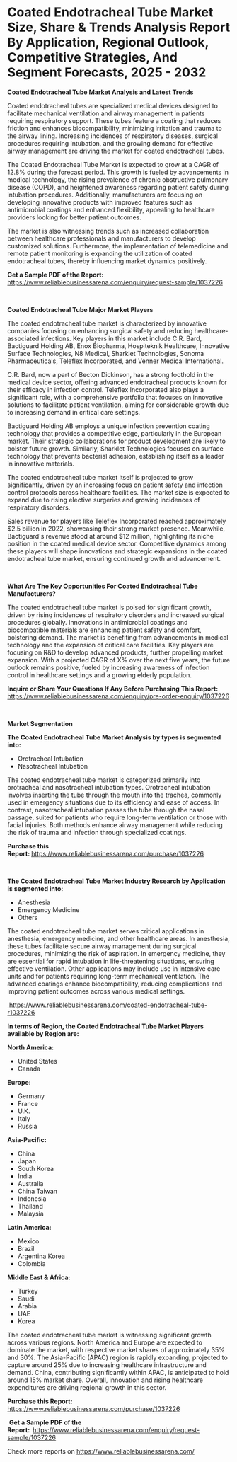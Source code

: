 <p><h1>Coated Endotracheal Tube Market Size, Share & Trends Analysis Report By Application, Regional Outlook, Competitive Strategies, And Segment Forecasts, 2025 - 2032</h1></p><p><strong>Coated Endotracheal Tube Market Analysis and Latest Trends</strong></p>
<p><p>Coated endotracheal tubes are specialized medical devices designed to facilitate mechanical ventilation and airway management in patients requiring respiratory support. These tubes feature a coating that reduces friction and enhances biocompatibility, minimizing irritation and trauma to the airway lining. Increasing incidences of respiratory diseases, surgical procedures requiring intubation, and the growing demand for effective airway management are driving the market for coated endotracheal tubes.</p><p>The Coated Endotracheal Tube Market is expected to grow at a CAGR of 12.8% during the forecast period. This growth is fueled by advancements in medical technology, the rising prevalence of chronic obstructive pulmonary disease (COPD), and heightened awareness regarding patient safety during intubation procedures. Additionally, manufacturers are focusing on developing innovative products with improved features such as antimicrobial coatings and enhanced flexibility, appealing to healthcare providers looking for better patient outcomes.</p><p>The market is also witnessing trends such as increased collaboration between healthcare professionals and manufacturers to develop customized solutions. Furthermore, the implementation of telemedicine and remote patient monitoring is expanding the utilization of coated endotracheal tubes, thereby influencing market dynamics positively.</p></p>
<p><strong>Get a Sample PDF of the Report:&nbsp;</strong> <a href="https://www.reliablebusinessarena.com/enquiry/request-sample/1037226?utm_campaign=2944&utm_medium=2&utm_source=Github&utm_content=ia&utm_term=03032025&utm_id=coated-endotracheal-tube">https://www.reliablebusinessarena.com/enquiry/request-sample/1037226</a></p>
<p>&nbsp;</p>
<p><strong>Coated Endotracheal Tube Major Market Players</strong></p>
<p><p>The coated endotracheal tube market is characterized by innovative companies focusing on enhancing surgical safety and reducing healthcare-associated infections. Key players in this market include C.R. Bard, Bactiguard Holding AB, Enox Biopharma, Hospiteknik Healthcare, Innovative Surface Technologies, N8 Medical, Sharklet Technologies, Sonoma Pharmaceuticals, Teleflex Incorporated, and Venner Medical International.</p><p>C.R. Bard, now a part of Becton Dickinson, has a strong foothold in the medical device sector, offering advanced endotracheal products known for their efficacy in infection control. Teleflex Incorporated also plays a significant role, with a comprehensive portfolio that focuses on innovative solutions to facilitate patient ventilation, aiming for considerable growth due to increasing demand in critical care settings.</p><p>Bactiguard Holding AB employs a unique infection prevention coating technology that provides a competitive edge, particularly in the European market. Their strategic collaborations for product development are likely to bolster future growth. Similarly, Sharklet Technologies focuses on surface technology that prevents bacterial adhesion, establishing itself as a leader in innovative materials.</p><p>The coated endotracheal tube market itself is projected to grow significantly, driven by an increasing focus on patient safety and infection control protocols across healthcare facilities. The market size is expected to expand due to rising elective surgeries and growing incidences of respiratory disorders.</p><p>Sales revenue for players like Teleflex Incorporated reached approximately $2.5 billion in 2022, showcasing their strong market presence. Meanwhile, Bactiguard's revenue stood at around $12 million, highlighting its niche position in the coated medical device sector. Competitive dynamics among these players will shape innovations and strategic expansions in the coated endotracheal tube market, ensuring continued growth and advancement.</p></p>
<p>&nbsp;</p>
<p><strong>What Are The Key Opportunities For Coated Endotracheal Tube Manufacturers?</strong></p>
<p><p>The coated endotracheal tube market is poised for significant growth, driven by rising incidences of respiratory disorders and increased surgical procedures globally. Innovations in antimicrobial coatings and biocompatible materials are enhancing patient safety and comfort, bolstering demand. The market is benefiting from advancements in medical technology and the expansion of critical care facilities. Key players are focusing on R&D to develop advanced products, further propelling market expansion. With a projected CAGR of X% over the next five years, the future outlook remains positive, fueled by increasing awareness of infection control in healthcare settings and a growing elderly population.</p></p>
<p><strong>Inquire or Share Your Questions If Any Before Purchasing This Report:</strong> <a href="https://www.reliablebusinessarena.com/enquiry/pre-order-enquiry/1037226?utm_campaign=2944&utm_medium=2&utm_source=Github&utm_content=ia&utm_term=03032025&utm_id=coated-endotracheal-tube">https://www.reliablebusinessarena.com/enquiry/pre-order-enquiry/1037226</a></p>
<p>&nbsp;</p>
<p><strong>Market Segmentation</strong></p>
<p><strong>The Coated Endotracheal Tube Market Analysis by types is segmented into:</strong></p>
<p><ul><li>Orotracheal Intubation</li><li>Nasotracheal Intubation</li></ul></p>
<p><p>The coated endotracheal tube market is categorized primarily into orotracheal and nasotracheal intubation types. Orotracheal intubation involves inserting the tube through the mouth into the trachea, commonly used in emergency situations due to its efficiency and ease of access. In contrast, nasotracheal intubation passes the tube through the nasal passage, suited for patients who require long-term ventilation or those with facial injuries. Both methods enhance airway management while reducing the risk of trauma and infection through specialized coatings.</p></p>
<p><strong>Purchase this Report:&nbsp;</strong><a href="https://www.reliablebusinessarena.com/purchase/1037226?utm_campaign=2944&utm_medium=2&utm_source=Github&utm_content=ia&utm_term=03032025&utm_id=coated-endotracheal-tube">https://www.reliablebusinessarena.com/purchase/1037226</a></p>
<p>&nbsp;</p>
<p><strong>The Coated Endotracheal Tube Market Industry Research by Application is segmented into:</strong></p>
<p><ul><li>Anesthesia</li><li>Emergency Medicine</li><li>Others</li></ul></p>
<p><p>The coated endotracheal tube market serves critical applications in anesthesia, emergency medicine, and other healthcare areas. In anesthesia, these tubes facilitate secure airway management during surgical procedures, minimizing the risk of aspiration. In emergency medicine, they are essential for rapid intubation in life-threatening situations, ensuring effective ventilation. Other applications may include use in intensive care units and for patients requiring long-term mechanical ventilation. The advanced coatings enhance biocompatibility, reducing complications and improving patient outcomes across various medical settings.</p></p>
<p><a href="https://www.reliablebusinessarena.com/coated-endotracheal-tube-r1037226?utm_campaign=2944&utm_medium=2&utm_source=Github&utm_content=ia&utm_term=03032025&utm_id=coated-endotracheal-tube">&nbsp;https://www.reliablebusinessarena.com/coated-endotracheal-tube-r1037226</a></p>
<p><strong>In terms of Region, the Coated Endotracheal Tube Market Players available by Region are:</strong></p>
<p>
    <p> <strong> North America: </strong>
        <ul>
            <li>United States</li>
            <li>Canada</li>
        </ul>
        </p> 
    <p> <strong> Europe: </strong>
        <ul>
            <li>Germany</li>
            <li>France</li>
            <li>U.K.</li>
            <li>Italy</li>
            <li>Russia</li>
        </ul>
        </p> 
    <p> <strong> Asia-Pacific: </strong>
        <ul>
            <li>China</li>
            <li>Japan</li>
            <li>South Korea</li>
            <li>India</li>
            <li>Australia</li>
            <li>China Taiwan</li>
            <li>Indonesia</li>
            <li>Thailand</li>
            <li>Malaysia</li>
        </ul>
        </p> 
    <p> <strong> Latin America: </strong>
        <ul>
            <li>Mexico</li>
            <li>Brazil</li>
            <li>Argentina Korea</li>
            <li>Colombia</li>
        </ul>
        </p> 
    <p> <strong> Middle East & Africa: </strong>
        <ul>
            <li>Turkey</li>
            <li>Saudi</li>
            <li>Arabia</li>
            <li>UAE</li>
            <li>Korea</li>
        </ul>
    </p>
    </p>
<p><p>The coated endotracheal tube market is witnessing significant growth across various regions. North America and Europe are expected to dominate the market, with respective market shares of approximately 35% and 30%. The Asia-Pacific (APAC) region is rapidly expanding, projected to capture around 25% due to increasing healthcare infrastructure and demand. China, contributing significantly within APAC, is anticipated to hold around 15% market share. Overall, innovation and rising healthcare expenditures are driving regional growth in this sector.</p></p>
<p><strong>Purchase this Report: </strong><a href="https://www.reliablebusinessarena.com/purchase/1037226?utm_campaign=2944&utm_medium=2&utm_source=Github&utm_content=ia&utm_term=03032025&utm_id=coated-endotracheal-tube">https://www.reliablebusinessarena.com/purchase/1037226</a></p>
<p>&nbsp;<strong>Get a Sample PDF of the Report:&nbsp;&nbsp;</strong><a href="https://www.reliablebusinessarena.com/enquiry/request-sample/1037226?utm_campaign=2944&utm_medium=2&utm_source=Github&utm_content=ia&utm_term=03032025&utm_id=coated-endotracheal-tube">https://www.reliablebusinessarena.com/enquiry/request-sample/1037226</a></p>
<p><strong></strong></p>
<p>Check more reports on <a href="https://www.reliablebusinessarena.com/?utm_campaign=2944&utm_medium=2&utm_source=Github&utm_content=ia&utm_term=03032025&utm_id=coated-endotracheal-tube">https://www.reliablebusinessarena.com/</a></p>